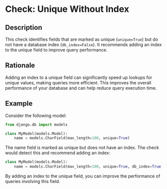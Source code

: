 <!-- checks/unique_without_index.md -->

# Check: Unique Without Index

## Description

This check identifies fields that are marked as unique (`unique=True`) but do not have a database index (`db_index=False`). It recommends adding an index to the unique field to improve query performance.

## Rationale

Adding an index to a unique field can significantly speed up lookups for unique values, making queries more efficient. This improves the overall performance of your database and can help reduce query execution time.

## Example

Consider the following model:

```python
from django.db import models

class MyModel(models.Model):
    name = models.CharField(max_length=100, unique=True)
```

The name field is marked as unique but does not have an index. The check would detect this and recommend adding an index:

```python
class MyModel(models.Model):
    name = models.CharField(max_length=100, unique=True, db_index=True)
```

By adding an index to the unique field, you can improve the performance of queries involving this field.
